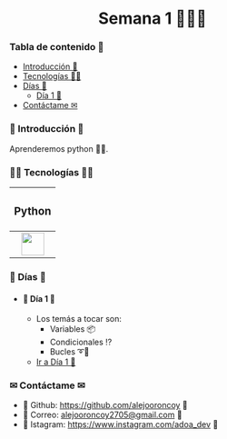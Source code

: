 <h1 align="center">Semana 1 👾👨‍💻</h1>

###  Tabla de contenido 🧭
  - [Introducción 📜][1]
  - [Tecnologías 👨‍💻][2]
  - [Días 📅][3]
    * [Día 1 🌄][4]
  - [Contáctame ✉][5]

### 📜 Introducción 📜
  Aprenderemos python 🐍🎉.

### 👨‍💻 Tecnologías 👨‍💻

  <table>
    <thead>
      <th>
        <h3 align="center">
          Python
        </h3>
      </th>
    </thead>
    <tbody>
      <tr>
        <td align="center">
          <img
          src="https://www.svgrepo.com/show/354238/python.svg" width=40 />
        </td>
      </tr>
    </tbody>
  </table>

### 📅 Días 📅

  * #### 🌄 Día 1 🌄
    - Los temás a tocar son:
      * Variables 📦
      * Condicionales ⁉
      * Bucles ➰💫
    - [Ir a Día 1 🌄](./dia-1/)

### ✉ Contáctame ✉

  * 🐙 Github: https://github.com/alejooroncoy 🐙
  * 📨 Correo: alejooroncoy2705@gmail.com 📨
  * 📸 Istagram: https://www.instagram.com/adoa_dev 📸

[1]: #-Introducción-
[2]: #-tecnologías-
[3]: #-días-
[4]: #-día-1-
[5]: #-contáctame-